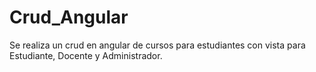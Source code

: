 # Crud_Angular
Se realiza un crud en angular de cursos para estudiantes con vista para Estudiante, Docente y Administrador.
